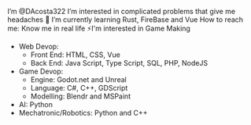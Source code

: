 I’m @DAcosta322
I’m interested in complicated problems that give me headaches
🌱 I’m currently learning Rust, FireBase and Vue
How to reach me: Know me in real life
⚡I'm interested in Game Making
- Web Devop:
  - Front End: HTML, CSS, Vue
  - Back End: Java Script, Type Script, SQL, PHP, NodeJS
- Game Devop:
  - Engine: Godot.net and Unreal
  - Language: C#, C++, GDScript
  - Modelling: Blendr and MSPaint
- AI: Python
- Mechatronic/Robotics: Python and C++

